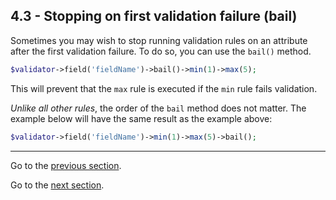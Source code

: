 ## 4.3 - Stopping on first validation failure (bail)

Sometimes you may wish to stop running validation rules on an attribute after the first validation failure. To do so, you can use the `bail()` method.

```php
$validator->field('fieldName')->bail()->min(1)->max(5);
```

This will prevent that the `max` rule is executed if the `min` rule fails validation.



*Unlike all other rules*, the order of the `bail` method does not matter. The example below will have the same result as the example above:

```php
$validator->field('fieldName')->min(1)->max(5)->bail();
```


---------------

Go to the [previous section](/docs/04%20-%20Validation%20rules/4.2%20-%20Rules.md).

Go to the [next section](/docs/05%20-%20Custom%20validation%20rules/5.1%20-%20Using%20rule%20class%20objects.md).